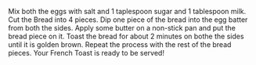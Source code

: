 Mix both the eggs with salt and 1 taplespoon sugar and 1 tablespoon milk.
Cut the Bread into 4 pieces.
Dip one piece of the bread into the egg batter from both the sides.
Apply some butter on a non-stick pan and put the bread piece on it.
Toast the bread for about 2 minutes on bothe the sides until it is golden brown.
Repeat the process with the rest of the bread pieces.
Your French Toast is ready to be served!
